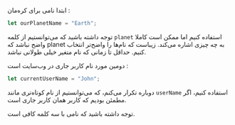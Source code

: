 ابتدا نامی برای کره‌مان :

```js
let ourPlanetName = "Earth";
```

توجه داشته باشید که می‌توانستیم از کلمه `planet` استفاده کنیم اما ممکن است کاملا واضح نباشد که planet به چه چیزی اشاره می‌کند. زیباست که نام‌ها را واضح‌تر انتخاب کنیم. حداقل تا زمانی که نام متغیر خیلی طولانی نباشد.

دومین مورد نام کاربر جاری در وب‌سایت است :

```js
let currentUserName = "John";
```

دوباره تکرار می‌کنم، که می‌توانستیم از نام کوتاه‌تری مانند `userName` استفاده کنیم، اگر مطمئن بودیم که کاربر همان کاربر جاری است.

توجه داشته باشید که نامی با سه کلمه کافی است.

